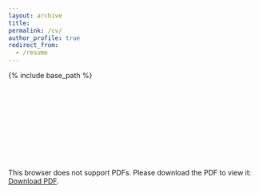 ```yaml
---
layout: archive
title: 
permalink: /cv/
author_profile: true
redirect_from:
  - /resume
---
```


{% include base_path %}

<object data="https://thegomeslab.github.io/files/Joseph_Gomes_CV.pdf" type="application/pdf" width="700px" height="700px">
    <embed src="https://thegomeslab.github.io/files/Joseph_Gomes_CV.pdf">
        <p>This browser does not support PDFs. Please download the PDF to view it: <a href="https://thegomeslab.github.io/files/Joseph_Gomes_CV">Download PDF</a>.</p>
    </embed>
</object>
